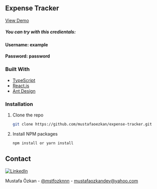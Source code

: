   <h2>Expense Tracker</h2>
  <p>
    <a href="https://expense-tracker-eight-self.vercel.app/">View Demo</a>
  </p>
  <h5>
    You can try with this credientals:
  </h5>
  <h4>
    Username: example
  </h4>
  <h4>
    Password: password
  </h4>


### Built With

* [TypeScript](https://www.typescriptlang.org/)
* [React.js](https://reactjs.org/)
* [Ant Design](https://ant.design/)


### Installation

1. Clone the repo
   ```sh
   git clone https://github.com/mustafaoezkan/expense-tracker.git
   ```
2. Install NPM packages
   ```sh
   npm install or yarn install
   ```

## Contact

[![LinkedIn][linkedin-shield]][linkedin-url]

Mustafa Özkan - [@mstfozknnn](https://twitter.com/mstfozknnn) - mustafaozkandev@yahoo.com

<!-- https://www.markdownguide.org/basic-syntax/#reference-style-links -->
[linkedin-shield]: https://img.shields.io/badge/-LinkedIn-black.svg?style=for-the-badge&logo=linkedin&colorB=555
[linkedin-url]: https://www.linkedin.com/in/ozkan-mustafa/
